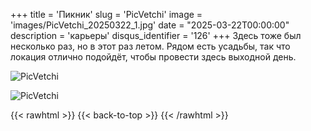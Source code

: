 +++
title = 'Пикник'
slug = 'PicVetchi'
image = 'images/PicVetchi_20250322_1.jpg'
date = "2025-03-22T00:00:00"
description = 'карьеры'
disqus_identifier = '126'
+++
Здесь тоже был несколько раз, но в этот раз летом. Рядом есть усадьбы, так что локация отлично подойдёт, чтобы провести здесь выходной день.

![PicVetchi](/images/PicVetchi_20250322_2.jpg)

![PicVetchi](/images/PicVetchi_20250322_3.jpg)

{{< rawhtml >}}
{{< back-to-top >}}
{{< /rawhtml >}}